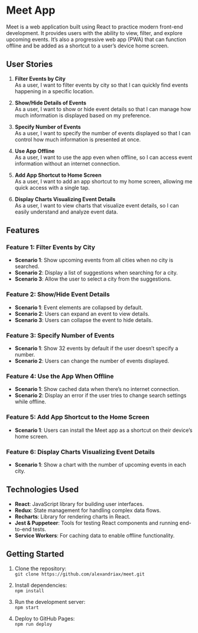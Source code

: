 # Meet App

Meet is a web application built using React to practice modern front-end development. It provides users with the ability to view, filter, and explore upcoming events. It’s also a progressive web app (PWA) that can function offline and be added as a shortcut to a user’s device home screen.

## User Stories
1. **Filter Events by City**  
   As a user, I want to filter events by city so that I can quickly find events happening in a specific location.
   
2. **Show/Hide Details of Events**  
   As a user, I want to show or hide event details so that I can manage how much information is displayed based on my preference.
   
3. **Specify Number of Events**  
   As a user, I want to specify the number of events displayed so that I can control how much information is presented at once.
   
4. **Use App Offline**  
   As a user, I want to use the app even when offline, so I can access event information without an internet connection.
   
5. **Add App Shortcut to Home Screen**  
   As a user, I want to add an app shortcut to my home screen, allowing me quick access with a single tap.

6. **Display Charts Visualizing Event Details**  
   As a user, I want to view charts that visualize event details, so I can easily understand and analyze event data.

## Features

### Feature 1: Filter Events by City
- **Scenario 1**: Show upcoming events from all cities when no city is searched.
- **Scenario 2**: Display a list of suggestions when searching for a city.
- **Scenario 3**: Allow the user to select a city from the suggestions.

### Feature 2: Show/Hide Event Details
- **Scenario 1**: Event elements are collapsed by default.
- **Scenario 2**: Users can expand an event to view details.
- **Scenario 3**: Users can collapse the event to hide details.

### Feature 3: Specify Number of Events
- **Scenario 1**: Show 32 events by default if the user doesn’t specify a number.
- **Scenario 2**: Users can change the number of events displayed.

### Feature 4: Use the App When Offline
- **Scenario 1**: Show cached data when there’s no internet connection.
- **Scenario 2**: Display an error if the user tries to change search settings while offline.

### Feature 5: Add App Shortcut to the Home Screen
- **Scenario 1**: Users can install the Meet app as a shortcut on their device’s home screen.

### Feature 6: Display Charts Visualizing Event Details
- **Scenario 1**: Show a chart with the number of upcoming events in each city.

## Technologies Used
- **React**: JavaScript library for building user interfaces.
- **Redux**: State management for handling complex data flows.
- **Recharts**: Library for rendering charts in React.
- **Jest & Puppeteer**: Tools for testing React components and running end-to-end tests.
- **Service Workers**: For caching data to enable offline functionality.

## Getting Started
1. Clone the repository:  
   `git clone https://github.com/alexandriax/meet.git`
   
2. Install dependencies:  
   `npm install`
   
3. Run the development server:  
   `npm start`
   
4. Deploy to GitHub Pages:  
   `npm run deploy`


